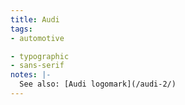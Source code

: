 ```yaml
---
title: Audi
tags:
- automotive

- typographic
- sans-serif
notes: |-
  See also: [Audi logomark](/audi-2/)
---
```


